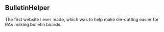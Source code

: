 ## BulletinHelper

The first website I ever made, which was to help make die-cutting easier for RAs making bulletin boards.  
